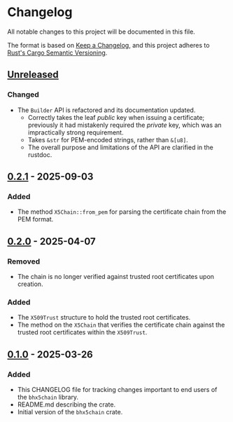 # Changelog

All notable changes to this project will be documented in this file.

The format is based on [Keep a Changelog](https://keepachangelog.com/en/1.1.0/),
and this project adheres to [Rust's Cargo Semantic
Versioning](https://doc.rust-lang.org/cargo/reference/semver.html).

## [Unreleased]

### Changed

- The `Builder` API is refactored and its documentation updated.
  - Correctly takes the leaf _public_ key when issuing a certificate; previously
    it had mistakenly required the _private_ key, which was an impractically
    strong requirement.
  - Takes `&str` for PEM-encoded strings, rather than `&[u8]`.
  - The overall purpose and limitations of the API are clarified in the rustdoc.

## [0.2.1] - 2025-09-03

### Added

- The method `X5Chain::from_pem` for parsing the certificate chain from the PEM format.

## [0.2.0] - 2025-04-07

### Removed

- The chain is no longer verified against trusted root certificates upon
  creation.

### Added

- The `X509Trust` structure to hold the trusted root certificates.
- The method on the `X5Chain` that verifies the certificate chain against the
  trusted root certificates within the `X509Trust`.

## [0.1.0] - 2025-03-26

### Added

- This CHANGELOG file for tracking changes important to end users of the
  `bhx5chain` library.
- README.md describing the crate.
- Initial version of the `bhx5chain` crate.


[Unreleased]: <https://github.com/blockhousetech/eudi-rust-core/compare/bhx5chain/v0.2.1...HEAD>
[0.2.1]: <https://github.com/blockhousetech/eudi-rust-core/releases/tag/bhx5chain/v0.2.1>
[0.2.0]: <https://github.com/blockhousetech/eudi-rust-core/releases/tag/bhx5chain/v0.2.0>
[0.1.0]: <https://github.com/blockhousetech/eudi-rust-core/releases/tag/bhx5chain/v0.1.0>
